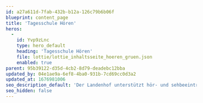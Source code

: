 ```yaml
---
id: a27a611d-7fab-432b-b12a-126c79b6b06f
blueprint: content_page
title: 'Tagesschule Hören'
heros:
  -
    id: Yvp9zLnc
    type: hero_default
    heading: 'Tagesschule Hören'
    file: lottie/lottie_inhaltsseite_hoeren_gruen.json
    enabled: true
parent: 95b39122-d35d-4cb2-8d79-deadebc12bba
updated_by: 04e1ae9a-6ef8-4ba0-931b-7cd69cc0d3a2
updated_at: 1676981006
seo_description_default: 'Der Landenhof unterstützt hör- und sehbeeinträchtigte Kinder & Jugendliche in ihrem selbstbestimmten Leben durch Förderung ihrer Fähigkeiten & Entwicklung'
seo_hidden: false
---
```


